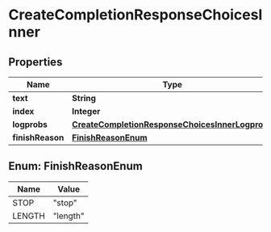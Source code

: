 

# CreateCompletionResponseChoicesInner


## Properties

| Name | Type | Description | Notes |
|------------ | ------------- | ------------- | -------------|
|**text** | **String** |  |  |
|**index** | **Integer** |  |  |
|**logprobs** | [**CreateCompletionResponseChoicesInnerLogprobs**](CreateCompletionResponseChoicesInnerLogprobs.md) |  |  |
|**finishReason** | [**FinishReasonEnum**](#FinishReasonEnum) |  |  |



## Enum: FinishReasonEnum

| Name | Value |
|---- | -----|
| STOP | &quot;stop&quot; |
| LENGTH | &quot;length&quot; |



